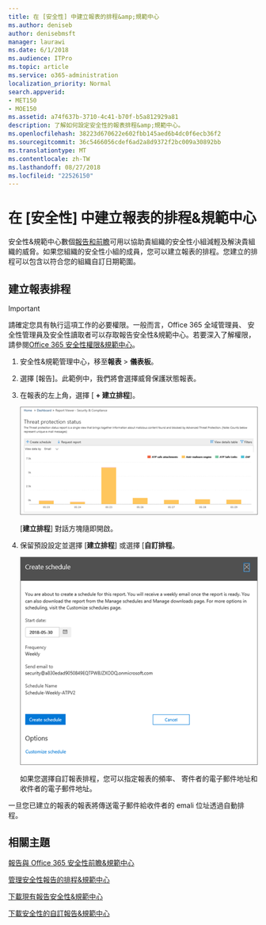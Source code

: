 ```yaml
---
title: 在 [安全性] 中建立報表的排程&amp;規範中心
ms.author: deniseb
author: denisebmsft
manager: laurawi
ms.date: 6/1/2018
ms.audience: ITPro
ms.topic: article
ms.service: o365-administration
localization_priority: Normal
search.appverid:
- MET150
- MOE150
ms.assetid: a74f637b-3710-4c41-b70f-b5a812929a81
description: 了解如何設定安全性的報表排程&amp;規範中心。
ms.openlocfilehash: 38223d670622e602fbb145aed6b4dc0f6ecb36f2
ms.sourcegitcommit: 36c5466056cdef6ad2a8d9372f2bc009a30892bb
ms.translationtype: MT
ms.contentlocale: zh-TW
ms.lasthandoff: 08/27/2018
ms.locfileid: "22526150"
---
```

# <a name="create-a-schedule-for-a-report-in-the-security-amp-compliance-center"></a>在 [安全性] 中建立報表的排程&amp;規範中心

安全性&amp;規範中心數個[報告和前瞻](reports-and-insights-in-security-and-compliance.md)可用以協助貴組織的安全性小組減輕及解決貴組織的威脅。如果您組織的安全性小組的成員，您可以建立報表的排程。您建立的排程可以包含以符合您的組織自訂日期範圍。 
  
## <a name="create-a-schedule-for-a-report"></a>建立報表排程

> [!IMPORTANT]
> 請確定您具有執行這項工作的必要權限。一般而言，Office 365 全域管理員、 安全性管理員及安全性讀取者可以存取報告安全性&amp;規範中心。若要深入了解權限，請參閱[Office 365 安全性權限&amp;規範中心](permissions-in-the-security-and-compliance-center.md)。
  
1. 安全性&amp;規範管理中心，移至**報表** \> **儀表板**。
    
2. 選擇 [報告]。此範例中，我們將會選擇威脅保護狀態報表。
    
3. 在報表的左上角，選擇 [ **+ 建立排程**]。
    
    ![您可以建立報表的排程安全性&amp;規範中心](media/2311327c-14f6-4a17-b604-0c9ff2d485d1.png)
  
    [**建立排程**] 對話方塊隨即開啟。 
    
4. 保留預設設定並選擇 [**建立排程**] 或選擇 [**自訂排程**。
    
    ![您可以使用預設設定或自訂報表排程](media/04fac327-8f73-4711-8319-58c11880fd96.png)
  
    如果您選擇自訂報表排程，您可以指定報表的頻率、 寄件者的電子郵件地址和收件者的電子郵件地址。 
    
一旦您已建立的報表的報表將傳送電子郵件給收件者的 emali 位址透過自動排程。 
  
## <a name="related-topics"></a>相關主題

[報告與 Office 365 安全性前瞻&amp;規範中心](reports-and-insights-in-security-and-compliance.md)
  
[管理安全性報告的排程&amp;規範中心](manage-schedules-for-multiple-reports.md)
  
[下載現有報告安全性&amp;規範中心](download-existing-reports.md)
  
[下載安全性的自訂報告&amp;規範中心](set-up-and-download-a-custom-report.md)
  

